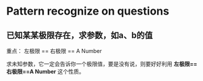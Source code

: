 # Pattern recognize on questions

## 已知某某极限存在，求参数，如a、b的值

重点： 左极限 == 右极限 == A Number

求未知参数，它一定会告诉你一个极限值，要是没有说，则要好好利用 **左极限==右极限==A Number** 这个性质。

